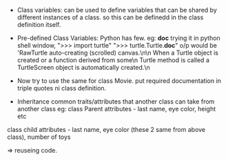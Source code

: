 - Class variables: can be used to define variables that can be shared by different instances of a class. 
so this can be definedd in the class definition itself.

- Pre-defined Class Variables: Python has few.
eg: __doc__
trying it in python shell window,
">>> import turtle"
">>> turtle.Turtle.__doc__"
o/p would be 'RawTurtle auto-creating (scrolled) canvas.\n\n    When a Turtle object is created or a function derived from some\n    Turtle method is called a TurtleScreen object is automatically created.\n 

- Now try to use the same for class Movie.
put required documentation in triple quotes ni class definition.

- Inheritance
common traits/attributes that another class can take from another class
eg:
class Parent
attributes - last name, eye color, height etc

class child
attributes - last name, eye color (these 2 same from above class), number of toys 

=> reuseing code.


